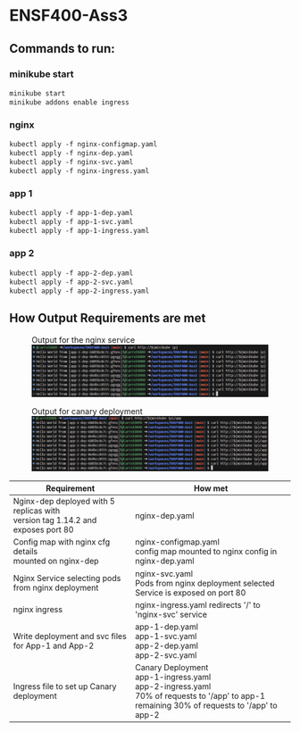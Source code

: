 # ENSF400-Ass3
## Commands to run:
### minikube start
```
minikube start
minikube addons enable ingress
```

### nginx
```
kubectl apply -f nginx-configmap.yaml
kubectl apply -f nginx-dep.yaml
kubectl apply -f nginx-svc.yaml
kubectl apply -f nginx-ingress.yaml
```

### app 1
```
kubectl apply -f app-1-dep.yaml
kubectl apply -f app-1-svc.yaml
kubectl apply -f app-1-ingress.yaml
```

### app 2
```
kubectl apply -f app-2-dep.yaml
kubectl apply -f app-2-svc.yaml
kubectl apply -f app-2-ingress.yaml
```

## How Output Requirements are met
<figure>
<figcaption>Output for the nginx service</figcaption>
<img src='./pics/curl-nginx.png' alt="curl-nginx.png" />
</figure>

<figure>
<figcaption>Output for canary deployment</figcaption>
<img src='./pics/curl-app.png' alt="curl-app.png" />
</figure>


| Requirement | How met |
| - | - |
| Nginx-dep deployed with 5 replicas with<br/>version tag 1.14.2 and exposes port 80 | nginx-dep.yaml |
| Config map with nginx cfg details<br/>mounted on nginx-dep | nginx-configmap.yaml<br/>config map mounted to nginx config in nginx-dep.yaml|
| Nginx Service selecting pods<br/>from nginx deployment| nginx-svc.yaml<br/>Pods from nginx deployment selected<br/>Service is exposed on port 80 |
| nginx ingress | nginx-ingress.yaml redirects '/' to 'nginx-svc' service |
| Write deployment and svc files<br/>for App-1 and App-2 | app-1-dep.yaml<br/>app-1-svc.yaml<br/>app-2-dep.yaml<br/>app-2-svc.yaml |
| Ingress file to set up Canary deployment | Canary Deployment<br/>app-1-ingress.yaml<br/>app-2-ingress.yaml<br/> 70% of requests to '/app' to app-1<br/> remaining 30% of requests to '/app' to app-2 |